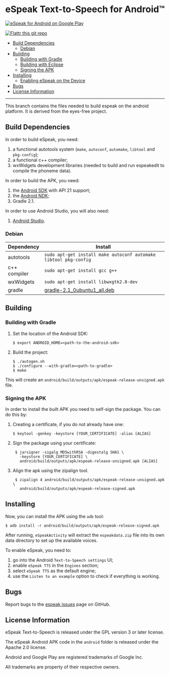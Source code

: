 # eSpeak Text-to-Speech for Android™

[![eSpeak for Android on Google Play](https://developer.android.com/images/brand/en_app_rgb_wo_45.png "eSpeak for Android on Google Play")](https://play.google.com/store/apps/details?id=com.reecedunn.espeak)

[![Flattr this git repo](http://api.flattr.com/button/flattr-badge-large.png)](https://flattr.com/submit/auto?user_id=rhdunn&url=https://github.com/rhdunn/espeak&title=espeak&language=&tags=github&category=software)

- [Build Dependencies](#build-dependencies)
  - [Debian](#debian)
- [Building](#building)
  - [Building with Gradle](#building-with-gradle)
  - [Building with Eclipse](#building-with-eclipse)
  - [Signing the APK](#signing-the-apk)
- [Installing](#installing)
  - [Enabling eSpeak on the Device](#enabling-espeak-on-the-device)
- [Bugs](#bugs)
- [License Information](#license-information)

----------

This branch contains the files needed to build espeak on the android platform.
It is derived from the eyes-free project.

## Build Dependencies

In order to build eSpeak, you need:

1.  a functional autotools system (`make`, `autoconf`, `automake`, `libtool`
    and `pkg-config`);
2.  a functional c++ compiler;
3.  wxWidgets development libraries (needed to build and run espeakedit
    to compile the phoneme data).

In order to build the APK, you need:

1.  the [Android SDK](http://developer.android.com/sdk/index.html) with API 21 support;
2.  the [Android NDK](http://developer.android.com/tools/sdk/ndk/index.html);
3.  Gradle 2.1.

In order to use Android Studio, you will also need:

1.  [Android Studio](http://developer.android.com/sdk/installing/studio.html).

### Debian

| Dependency    | Install                                                          |
|---------------|------------------------------------------------------------------|
| autotools     | `sudo apt-get install make autoconf automake libtool pkg-config` |
| c++ compiler  | `sudo apt-get install gcc g++`                                   |
| wxWidgets     | `sudo apt-get install libwxgtk2.8-dev`                           |
| gradle        | [gradle-2.1_0ubuntu1_all.deb](https://launchpad.net/~cwchien/+archive/ubuntu/gradle/+files/gradle_2.1-0ubuntu1_all.deb) |

## Building

### Building with Gradle

1.  Set the location of the Android SDK:

        $ export ANDROID_HOME=<path-to-the-android-sdk>
2.  Build the project:

        $ ./autogen.sh
        $ ./configure --with-gradle=<path-to-gradle>
        $ make

This will create an `android/build/outputs/apk/espeak-release-unsigned.apk` file.

### Signing the APK

In order to install the built APK you need to self-sign the package. You can do
this by:

1.  Creating a certificate, if you do not already have one:

        $ keytool -genkey -keystore [YOUR_CERTIFICATE] -alias [ALIAS]
2. Sign the package using your certificate:

        $ jarsigner -sigalg MD5withRSA -digestalg SHA1 \
          -keystore [YOUR_CERTIFICATE] \
          android/build/outputs/apk/espeak-release-unsigned.apk [ALIAS]
3. Align the apk using the zipalign tool.

        $ zipalign 4 android/build/outputs/apk/espeak-release-unsigned.apk \
          android/build/outputs/apk/espeak-release-signed.apk

## Installing

Now, you can install the APK using the `adb` tool:

    $ adb install -r android/build/outputs/apk/espeak-release-signed.apk

After running, `eSpeakActivity` will extract the `espeakdata.zip` file into its
own data directory to set up the available voices.

To enable eSpeak, you need to:

1.  go into the Android `Text-to-Speech settings` UI;
2.  enable `eSpeak TTS` in the `Engines` section;
3.  select `eSpeak TTS` as the default engine;
4.  use the `Listen to an example` option to check if everything is working.

## Bugs

Report bugs to the [espeak issues](https://github.com/rhdunn/espeak/issues)
page on GitHub.

## License Information

eSpeak Text-to-Speech is released under the GPL version 3 or later license.

The eSpeak Android APK code in the `android` folder is released under the
Apache 2.0 license.

Android and Google Play are registered trademarks of Google Inc.

All trademarks are property of their respective owners.
